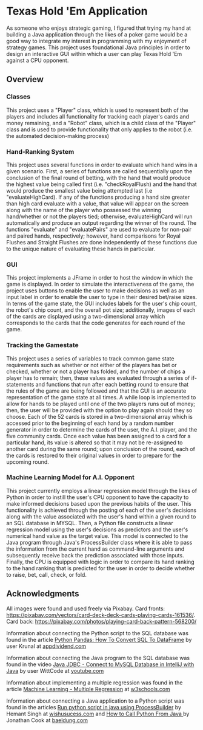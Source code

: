 # Texas Hold 'Em Application
As someone who enjoys strategic gaming, I figured that trying my hand at building a Java application through the likes of a poker game would be a good way to integrate my interest in programming with my enjoyment of strategy games. This project uses foundational Java principles in order to design an interactive GUI within which a user can play Texas Hold 'Em against a CPU opponent. 
## Overview 
### Classes 
This project uses a "Player" class, which is used to represent both of the players and includes all functionality for tracking each player's cards and money remaining, and a "Robot" class, which is a child class of the "Player" class and is used to provide functionality that only applies to the robot (i.e. the automated decision-making process)
### Hand-Ranking System 
This project uses several functions in order to evaluate which hand wins in a given scenario. First, a series of functions are called sequentially upon the conclusion of the final round of betting, with the hand that would produce the highest value being called first (i.e. "checkRoyalFlush) and the hand that would produce the smallest value being attempted last (i.e "evaluateHighCard). If any of the functions producing a hand size greater than high card evaluate with a value, that value will appear on the screen along with the name of the player who possessed the winning hand/whether or not the players tied; otherwise, evaluateHighCard will run automatically and produce an output regarding the winner of the round. The functions "evaluate" and "evaluatePairs" are used to evaluate for non-pair and paired hands, respectively; however, hand comparisons for Royal Flushes and Straight Flushes are done independently of these functions due to the unique nature of evaluating these hands in particular. 
### GUI
This project implements a JFrame in order to host the window in which the game is displayed. In order to simulate the interactiveness of the game, the project uses buttons to enable the user to make decisions as well as an input label in order to enable the user to type in their desired bet/raise sizes. In terms of the game state, the GUI includes labels for the user's chip count, the robot's chip count, and the overall pot size; additionally, images of each of the cards are displayed using a two-dimensional array which corresponds to the cards that the code generates for each round of the game.
### Tracking the Gamestate
This project uses a series of variables to track common game state requirements such as whether or not either of the players has bet or checked, whether or not a player has folded, and the number of chips a player has to remain; then, these values are evaluated through a series of if-statements and functions that run after each betting round to ensure that the rules of the game are being followed and that the GUI is an accurate representation of the game state at all times. A while loop is implemented to allow for hands to be played until one of the two players runs out of money; then, the user will be provided with the option to play again should they so choose. Each of the 52 cards is stored in a two-dimensional array which is accessed prior to the beginning of each hand by a random number generator in order to determine the cards of the user, the A.I. player, and the five community cards. Once each value has been assigned to a card for a particular hand, its value is altered so that it may not be re-assigned to another card during the same round; upon conclusion of the round, each of the cards is restored to their original values in order to prepare for the upcoming round.
### Machine Learning Model for A.I. Opponent
This project currently employs a linear regression model through the likes of Python in order to instill the user's CPU opponent to have the capacity to make informed decisions based upon the previous habits of the user. This functionality is achieved through the posting of each of the user's decisions along with the value associated with the user's hand within a given round to an SQL database in MYSQL. Then, a Python file constructs a linear regression model using the user's decisions as predictors and the user's numerical hand value as the target value. This model is connected to the Java program through Java's ProcessBuilder class where it is able to pass the information from the current hand as command-line arguments and subsequently receive back the prediction associated with those inputs. Finally, the CPU is equipped with logic in order to compare its hand ranking to the hand ranking that is predicted for the user in order to decide whether to raise, bet, call, check, or fold. 
## Acknowledgments 
All images were found and used freely via Pixabay. Card fronts: https://pixabay.com/vectors/card-deck-deck-cards-playing-cards-161536/. Card back: https://pixabay.com/photos/playing-card-back-pattern-568200/

Information about connecting the Python script to the SQL database was found in the article [Python Pandas: How To Convert SQL To DataFrame](https://appdividend.com/2020/04/27/python-pandas-how-to-convert-sql-to-dataframe/) by user Krunal at [appdividend.com](https://appdividend.com/) 

Information about connecting the Java program to the SQL database was found in the video [Java JDBC - Connect to MySQL Database in IntelliJ with Java](https://www.youtube.com/watch?v=e8g9eNnFpHQ&t=245s) by user WittCode at [youtube.com](https://www.youtube.com/)

Information about implementing a multiple regression was found in the article [Machine Learning - Multiple Regression](https://www.w3schools.com/python/python_ml_multiple_regression.asp) at [w3schools.com](https://www.w3schools.com/)

Information about connecting a Java application to a Python script was found in the articles [Run python script in java using ProcessBuilder](http://www.wishusucess.com/python-script-in-java-code-using-process-builder/) by Hemant Singh at [wishusucess.com](http://www.wishusucess.com/) and [How to Call Python From Java
](https://www.baeldung.com/java-working-with-python) by Jonathan Cook at [baeldung.com](https://www.baeldung.com/)
